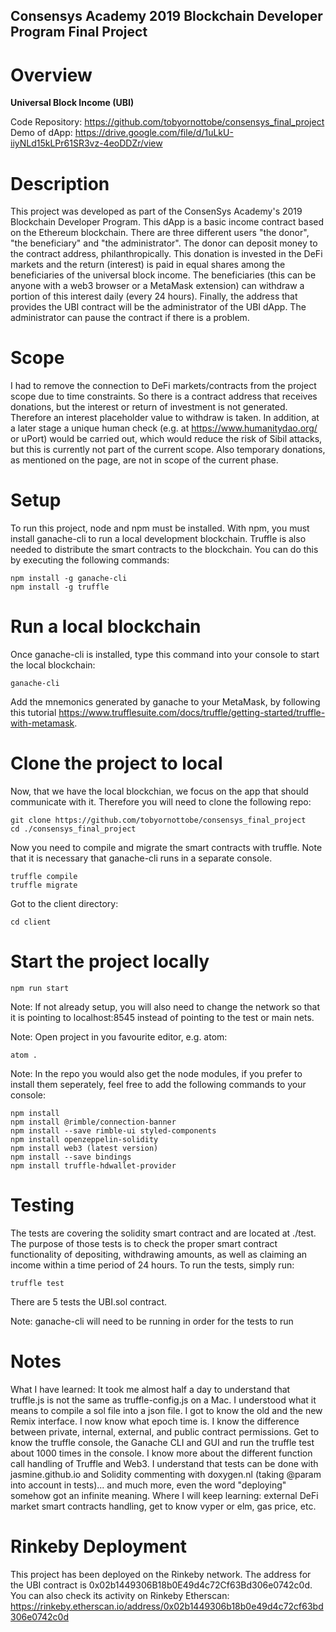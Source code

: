 
## Consensys Academy 2019 Blockchain Developer Program Final Project

# Overview

**Universal Block Income (UBI)**

Code Repository: https://github.com/tobyornottobe/consensys_final_project
Demo of dApp: https://drive.google.com/file/d/1uLkU-iiyNLd15kLPr61SR3vz-4eoDDZr/view

# Description
This project was developed as part of the ConsenSys Academy's 2019 Blockchain Developer Program. This dApp is a basic income contract based on the Ethereum blockchain. There are three different users "the donor", "the beneficiary" and "the administrator". The donor can deposit money to the contract address, philanthropically. This donation is invested in the DeFi markets and the return (interest) is paid in equal shares among the beneficiaries of the universal block income. The beneficiaries (this can be anyone with a web3 browser or a MetaMask extension) can withdraw a portion of this interest daily (every 24 hours). Finally, the address that provides the UBI contract will be the administrator of the UBI dApp. The administrator can pause the contract if there is a problem.

# Scope
I had to remove the connection to DeFi markets/contracts from the project scope due to time constraints. So there is a contract address that receives donations, but the interest or return of investment is not generated. Therefore an interest placeholder value to withdraw is taken.
In addition, at a later stage a unique human check (e.g. at https://www.humanitydao.org/ or uPort) would be carried out, which would reduce the risk of Sibil attacks, but this is currently not part of the current scope. Also temporary donations, as mentioned on the page, are not in scope of the current phase.

# Setup
To run this project, node and npm must be installed. With npm, you must install ganache-cli to run a local development blockchain. Truffle is also needed to distribute the smart contracts to the blockchain. You can do this by executing the following commands:
```
npm install -g ganache-cli
npm install -g truffle
```
# Run a local blockchain
Once ganache-cli is installed, type this command into your console to start the local blockchain:
```
ganache-cli
```
Add the mnemonics generated by ganache to your MetaMask, by following this tutorial https://www.trufflesuite.com/docs/truffle/getting-started/truffle-with-metamask.

# Clone the project to local
Now, that we have the local blockchian, we focus on the app that should communicate with it. Therefore you will need to clone the following repo:
```
git clone https://github.com/tobyornottobe/consensys_final_project
cd ./consensys_final_project
```
Now you need to compile and migrate the smart contracts with truffle. Note that it is necessary that ganache-cli runs in a separate console.
```
truffle compile
truffle migrate
```

Got to the client directory:
```
cd client
```
# Start the project locally
```
npm run start
```

Note: If not already setup, you will also need to change the network so that it is pointing to localhost:8545 instead of pointing to the test or main nets.

Note: Open project in you favourite editor, e.g. atom:
```
atom .
```
Note: In the repo you would also get the node modules, if you prefer to install them seperately, feel free to add the following commands to your console:
```
npm install
npm install @rimble/connection-banner
npm install --save rimble-ui styled-components
npm install openzeppelin-solidity
npm install web3 (latest version)
npm install --save bindings
npm install truffle-hdwallet-provider
```

# Testing
The tests are covering the solidity smart contract and are located at ./test. The purpose of those tests is to check the proper smart contract functionality of depositing, withdrawing amounts, as well as claiming an income within a time period of 24 hours. To run the tests, simply run:
```
truffle test
```
There are 5 tests the UBI.sol contract.

Note: ganache-cli will need to be running in order for the tests to run

# Notes
What I have learned: It took me almost half a day to understand that truffle.js is not the same as truffle-config.js on a Mac. I understood what it means to compile a sol file into a json file. I got to know the old and the new Remix interface. I now know what epoch time is. I know the difference between private, internal, external, and public contract permissions. Get to know the truffle console, the Ganache CLI and GUI and run the truffle test about 1000 times in the console. I know more about the different function call handling of Truffle and Web3. I understand that tests can be done with jasmine.github.io and Solidity commenting with doxygen.nl (taking @param into account in tests)... and much more, even the word "deploying" somehow got an infinite meaning.
Where I will keep learning: external DeFi market smart contracts handling, get to know vyper or elm, gas price, etc.


# Rinkeby Deployment
This project has been deployed on the Rinkeby network. The address for the UBI contract is 0x02b1449306B18b0E49d4c72Cf63Bd306e0742c0d. You can also check its activity on Rinkeby Etherscan: https://rinkeby.etherscan.io/address/0x02b1449306b18b0e49d4c72cf63bd306e0742c0d
